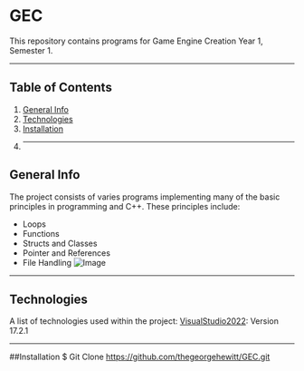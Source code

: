 # GEC
This repository contains programs for Game Engine Creation Year 1, Semester 1.
***
## Table of Contents
1. [General Info](#general-info)
2. [Technologies](#technologies)
3. [Installation](#installation)
4. ***
## General Info
The project consists of varies programs implementing many of the basic principles in programming and C++. These principles include:
- Loops
- Functions
- Structs and Classes
- Pointer and References
- File Handling
![Image](https://imgur.com/sjQjdtL)
***
## Technologies
A list of technologies used within the project:
[VisualStudio2022](https://visualstudio.microsoft.com/): Version 17.2.1
***
##Installation
$ Git Clone https://github.com/thegeorgehewitt/GEC.git
